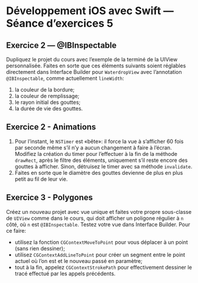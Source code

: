 # Développement iOS avec Swift — Séance d’exercices 5

## Exercice 2 — @IBInspectable

Dupliquez le projet du cours avec l’exemple de la terminé de la UIView personnalisée. Faites en sorte que ces éléments suivants soient réglables directement dans Interface Builder pour `WaterdropView` avec l’annotation `@IBInspectable`, comme actuellement `lineWidth`:

 1. la couleur de la bordure;
 2. la couleur de remplissage;
 3. le rayon initial des gouttes;
 3. la durée de vie des gouttes.

## Exercice 2 - Animations

 1. Pour l’instant, le `NSTimer` est «bête»: il force la vue à s’afficher 60 fois par seconde même s’il n’y a aucun changement à faire à l’écran. Modifiez la création du timer pour l’effectuer à la fin de la méthode `drawRect`, après le filtre des éléments, uniquement s’il reste encore des gouttes à afficher. Sinon, détruisez le timer avec sa méthode `invalidate`.
 2. Faites en sorte que le diamètre des gouttes devienne de plus en plus petit au fil de leur vie.

## Exercice 3 - Polygones

Créez un nouveau projet avec vue unique et faites votre propre sous-classe de `UIView` comme dans le cours, qui doit afficher un poligone régulier à `n` côté, où `n` est `@IBInspectable`. Testez votre vue dans Interface Builder. Pour ce faire:

 * utilisez la fonction `CGContextMoveToPoint` pour vous déplacer à un point (sans rien dessiner);
 * utilisez `CGContextAddLineToPoint` pour créer un segment entre le point actuel où l’on est et le nouveau passé en paramètre;
 * tout à la fin, appelez `CGContextStrokePath` pour effectivement dessiner le tracé effectué par les appels précédents.